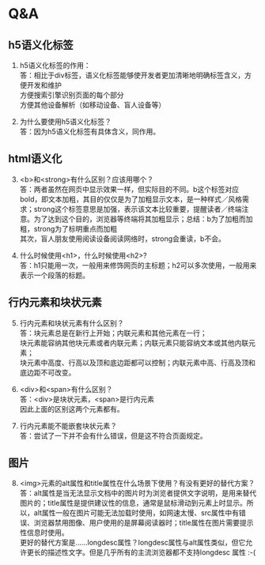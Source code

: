 # Q&A

## h5语义化标签

1. h5语义化标签的作用：<br />
   答：相比于div标签，语义化标签能够使开发者更加清晰地明确标签含义，方便开发和维护<br />
   方便搜索引擎识别页面的每个部分<br />
   方便其他设备解析（如移动设备、盲人设备等）

2. 为什么要使用h5语义化标签？<br />
   答：因为h5语义化标签有具体含义，同作用。

## html语义化

3. &lt;b&gt;和&lt;strong&gt;有什么区别？应该用哪个？<br />
   答：两者虽然在网页中显示效果一样，但实际目的不同。b这个标签对应bold，即文本加粗，其目的仅仅是为了加粗显示文本，是一种样式／风格需求；strong这个标签意思是加强，表示该文本比较重要，提醒读者／终端注意。为了达到这个目的，浏览器等终端将其加粗显示；总结：b为了加粗而加粗，strong为了标明重点而加粗<br />
   其次，盲人朋友使用阅读设备阅读网络时，strong会重读，b不会。<br />

4. 什么时候使用&lt;h1&gt;，什么时候使用&lt;h2&gt;? <br />
   答：h1只能用一次，一般用来修饰网页的主标题；h2可以多次使用，一般用来表示一个段落的标题。

## 行内元素和块状元素

5. 行内元素和块状元素有什么区别？<br />
   答：块元素总是在新行上开始；内联元素和其他元素在一行；<br />
   块元素能容纳其他块元素或者内联元素；内联元素只能容纳文本或其他内联元素；<br />
   块元素中高度、行高以及顶和底边距都可以控制；内联元素中高、行高及顶和底边距不可改变。
   
6. &lt;div&gt;和&lt;span&gt;有什么区别？ <br />
   答：&lt;div&gt;是块状元素，&lt;span&gt;是行内元素 <br />
   因此上面的区别这两个元素都有。

7. 行内元素能不能嵌套块状元素？ <br />
   答：尝试了一下并不会有什么错误，但是这不符合页面规定。

## 图片

8. &lt;img&gt;元素的alt属性和title属性在什么场景下使用？有没有更好的替代方案？<br />
   答：alt属性是当无法显示文档中的图片时为浏览者提供文字说明，是用来替代图片的；title属性是提供建议性的信息，通常是鼠标滑动到元素上时显示。所以，alt属性一般在图片可能无法加载时使用，如网速太慢、src属性中有错误、浏览器禁用图像、用户使用的是屏幕阅读器时；title属性在图片需要提示性信息时使用。<br />
   更好的替代方案是……longdesc属性？longdesc属性与alt属性类似，但它允许更长的描述性文字。但是几乎所有的主流浏览器都不支持longdesc 属性 :-(
   
